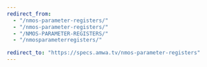 ```yaml
---
redirect_from:
  - "/nmos-parameter-registers/"
  - "/nmos-parameter-registers/"
  - "/NMOS-PARAMETER-REGISTERS/"
  - "/nmosparameterregisters/"

redirect_to: "https://specs.amwa.tv/nmos-parameter-registers"
---
```

